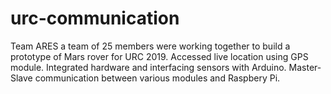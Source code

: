 # urc-communication
Team ARES a team of 25 members were working together to build a prototype of Mars rover for URC 2019.
Accessed live location using GPS module. Integrated hardware and interfacing sensors with Arduino. Master-Slave communication between various modules and Raspbery Pi.
